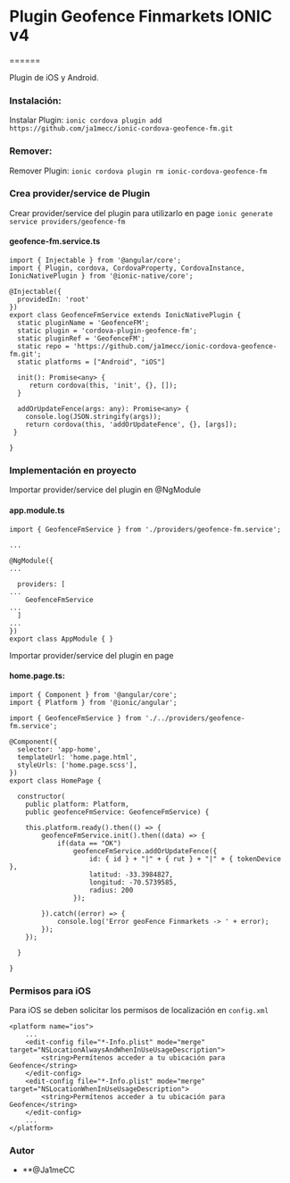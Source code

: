 # Plugin Geofence Finmarkets IONIC v4
======

Plugin de iOS y Android.

### Instalación:

Instalar Plugin: `ionic cordova plugin add https://github.com/ja1mecc/ionic-cordova-geofence-fm.git`

### Remover:

Remover Plugin: `ionic cordova plugin rm ionic-cordova-geofence-fm`

### Crea provider/service de Plugin

Crear provider/service del plugin para utilizarlo en page `ionic generate service providers/geofence-fm`

#### geofence-fm.service.ts
```
import { Injectable } from '@angular/core';
import { Plugin, cordova, CordovaProperty, CordovaInstance, IonicNativePlugin } from '@ionic-native/core';

@Injectable({
  providedIn: 'root'
})
export class GeofenceFmService extends IonicNativePlugin {
  static pluginName = 'GeofenceFM';
  static plugin = 'cordova-plugin-geofence-fm';
  static pluginRef = 'GeofenceFM';
  static repo = 'https://github.com/ja1mecc/ionic-cordova-geofence-fm.git';
  static platforms = ["Android", "iOS"]

  init(): Promise<any> { 
     return cordova(this, 'init', {}, []);
  }

  addOrUpdateFence(args: any): Promise<any> { 
    console.log(JSON.stringify(args));
    return cordova(this, 'addOrUpdateFence', {}, [args]);
 }
  
}
```


### Implementación en proyecto

Importar provider/service  del plugin en @NgModule

#### app.module.ts
```
import { GeofenceFmService } from './providers/geofence-fm.service';

...

@NgModule({
...

  providers: [
...
    GeofenceFmService
...
  ]
...
})
export class AppModule { }
```

Importar provider/service  del plugin en page

#### home.page.ts:

```
import { Component } from '@angular/core';
import { Platform } from '@ionic/angular';

import { GeofenceFmService } from './../providers/geofence-fm.service';

@Component({
  selector: 'app-home',
  templateUrl: 'home.page.html',
  styleUrls: ['home.page.scss'],
})
export class HomePage {

  constructor(
  	public platform: Platform, 
  	public geofenceFmService: GeofenceFmService) {

	this.platform.ready().then(() => {
		geofenceFmService.init().then((data) => {
			if(data == "OK")
				geofenceFmService.addOrUpdateFence({
				    id: { id } + "|" + { rut } + "|" + { tokenDevice },
				    latitud: -33.3984827,
				    longitud: -70.5739585,
				    radius: 200
				});

		}).catch((error) => {
			console.log('Error geoFence Finmarkets -> ' + error);
		});
	});

  }

}

```

### Permisos para iOS

Para iOS se deben solicitar los permisos de localización en `config.xml`

```
<platform name="ios">
	...
	<edit-config file="*-Info.plist" mode="merge" target="NSLocationAlwaysAndWhenInUseUsageDescription">
	    <string>Permítenos acceder a tu ubicación para Geofence</string>
	</edit-config>
	<edit-config file="*-Info.plist" mode="merge" target="NSLocationWhenInUseUsageDescription">
	    <string>Permítenos acceder a tu ubicación para Geofence</string>
	</edit-config>
	...
</platform>
```

### Autor

* **@Ja1meCC 
